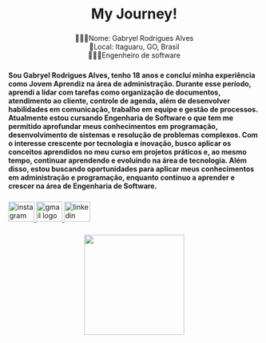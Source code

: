 <h1 align="center">My Journey!</h1>

###

<p align="center">🙋🏽‍♂️Nome: Gabryel Rodrigues Alves <br>📍Local: Itaguaru, GO, Brasil<br>👨🏽‍💻Engenheiro de software</p>

###

<h4 align="left">Sou Gabryel Rodrigues Alves, tenho 18 anos e concluí minha experiência como Jovem Aprendiz na área de administração. Durante esse período, aprendi a lidar com tarefas como organização de documentos, atendimento ao cliente, controle de agenda, além de desenvolver habilidades em comunicação, trabalho em equipe e gestão de processos. Atualmente estou cursando Engenharia de Software o que tem me permitido aprofundar meus conhecimentos em programação, desenvolvimento de sistemas e resolução de problemas complexos. Com o interesse crescente por tecnologia e inovação, busco aplicar os conceitos aprendidos no meu curso em projetos práticos e, ao mesmo tempo, continuar aprendendo e evoluindo na área de tecnologia. Além disso, estou buscando oportunidades para aplicar meus conhecimentos em administração e programação, enquanto continuo a aprender e crescer na área de Engenharia de Software.</h4>

###

<div align="left">
  <a href="https://www.instagram.com/_gabryelrodrigues_?igsh=MWoydWs1dDFsYzB2OQ==" target="_blank">
    <img src="https://raw.githubusercontent.com/maurodesouza/profile-readme-generator/master/src/assets/icons/social/instagram/default.svg" width="52" height="40" alt="instagram logo"  />
  </a>
  <a href="gabryelrodrigues907@gmail.com" target="_blank">
    <img src="https://raw.githubusercontent.com/maurodesouza/profile-readme-generator/master/src/assets/icons/social/gmail/default.svg" width="52" height="40" alt="gmail logo"  />
  </a>
  <a href="https://www.linkedin.com/in/gabryel-rodrigues-alves-36683534b" target="_blank">
    <img src="https://raw.githubusercontent.com/maurodesouza/profile-readme-generator/master/src/assets/icons/social/linkedin/default.svg" width="52" height="40" alt="linkedin logo"  />
  </a>
</div>

###

<div align="center">
  <img height="200" src="https://media1.giphy.com/media/bGgsc5mWoryfgKBx1u/giphy.gif"  />
</div>

###
